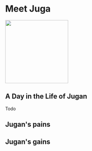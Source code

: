 
# Meet Juga 
<img src="https://mariaseltmann.github.io/JuMiverse.PNG" width="200" height="200">

## A Day in the Life of Jugan

Todo

## Jugan's pains

## Jugan's gains
